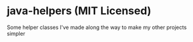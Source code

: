 # java-helpers (MIT Licensed)
Some helper classes I've made along the way to make my other projects simpler
